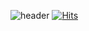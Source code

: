 ![header](https://capsule-render.vercel.app/api?type=wave&color=auto&height=300&section=header&text=Welcome%20to%20Yeonji&fontSize=90)
[![Hits](https://hits.seeyoufarm.com/api/count/incr/badge.svg?url=https://github.com/yeonjikimro)](https://hits.seeyoufarm.com)                    